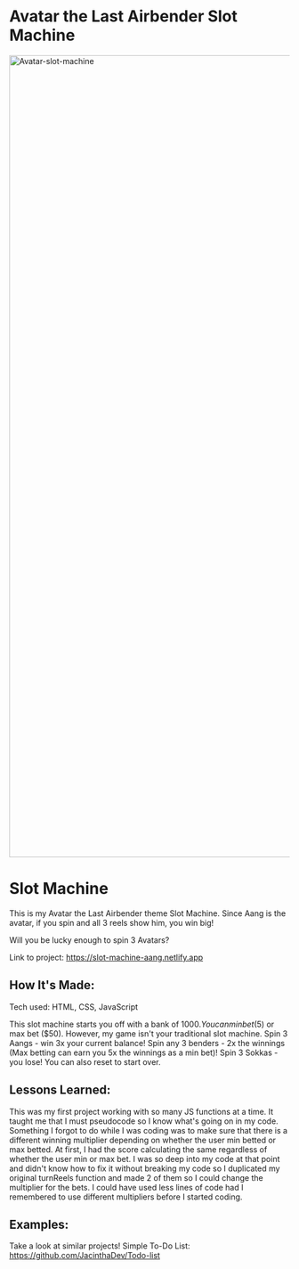 # Avatar the Last Airbender Slot Machine

<img width="1440" alt="Avatar-slot-machine" src="https://github.com/JacinthaDev/Slot-Machine/assets/129231721/3356e351-ee8a-4d82-90e0-1cef1603c75c">


# Slot Machine
This is my Avatar the Last Airbender theme Slot Machine. Since Aang is the avatar, if you spin and all 3 reels show him, you win big!

Will you be lucky enough to spin 3 Avatars?

Link to project: https://slot-machine-aang.netlify.app

## How It's Made:
Tech used: HTML, CSS, JavaScript

This slot machine starts you off with a bank of $1000. You can min bet ($5) or max bet ($50). However, my game isn't your traditional slot machine. Spin 3 Aangs - win 3x your current balance! Spin any 3 benders - 2x the winnings (Max betting can earn you 5x the winnings as a min bet)! Spin 3 Sokkas - you lose! You can also reset to start over. 

## Lessons Learned:
This was my first project working with so many JS functions at a time. It taught me that I must pseudocode so I know what's going on in my code. Something I forgot to do while I was coding was to make sure that there is a different winning multiplier depending on whether the user min betted or max betted. At first, I had the score calculating the same regardless of whether the user min or max bet. I was so deep into my code at that point and didn't know how to fix it without breaking my code so I duplicated my original turnReels function and made 2 of them so I could change the multiplier for the bets. I could have used less lines of code had I remembered to use different multipliers before I started coding.

## Examples:
Take a look at similar projects! Simple To-Do List: https://github.com/JacinthaDev/Todo-list
